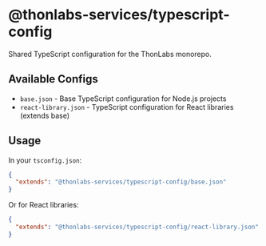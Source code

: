 # @thonlabs-services/typescript-config

Shared TypeScript configuration for the ThonLabs monorepo.

## Available Configs

- `base.json` - Base TypeScript configuration for Node.js projects
- `react-library.json` - TypeScript configuration for React libraries (extends base)

## Usage

In your `tsconfig.json`:

```json
{
  "extends": "@thonlabs-services/typescript-config/base.json"
}
```

Or for React libraries:

```json
{
  "extends": "@thonlabs-services/typescript-config/react-library.json"
}
```
